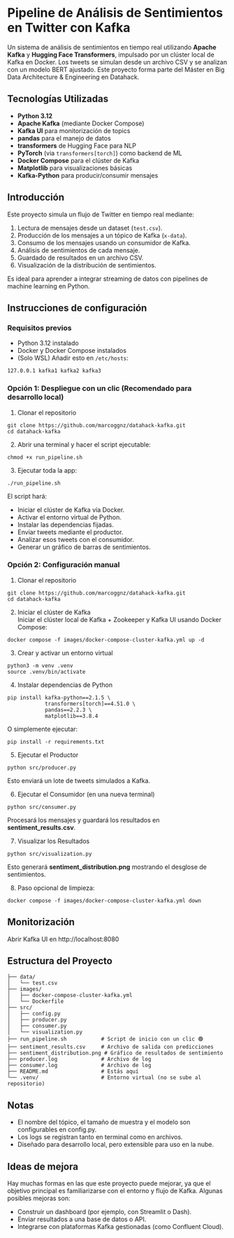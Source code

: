 # Pipeline de Análisis de Sentimientos en Twitter con Kafka

Un sistema de análisis de sentimientos en tiempo real utilizando **Apache Kafka** y **Hugging Face Transformers**, impulsado por un clúster local de Kafka en Docker. Los tweets se simulan desde un archivo CSV y se analizan con un modelo BERT ajustado. Este proyecto forma parte del Máster en Big Data Architecture & Engineering en Datahack.

## Tecnologías Utilizadas

- **Python 3.12**
- **Apache Kafka** (mediante Docker Compose)
- **Kafka UI** para monitorización de topics
- **pandas** para el manejo de datos
- **transformers** de Hugging Face para NLP
- **PyTorch** (via `transformers[torch]`) como backend de ML
- **Docker Compose** para el clúster de Kafka
- **Matplotlib** para visualizaciones básicas
- **Kafka-Python** para producir/consumir mensajes

## Introducción

Este proyecto simula un flujo de Twitter en tiempo real mediante:
1. Lectura de mensajes desde un dataset (`test.csv`).
2. Producción de los mensajes a un tópico de Kafka (`x-data`).
3. Consumo de los mensajes usando un consumidor de Kafka.
4. Análisis de sentimientos de cada mensaje.
5. Guardado de resultados en un archivo CSV.
6. Visualización de la distribución de sentimientos.

Es ideal para aprender a integrar streaming de datos con pipelines de machine learning en Python.

## Instrucciones de configuración

### Requisitos previos

* Python 3.12 instalado
* Docker y Docker Compose instalados
* (Solo WSL) Añadir esto en ```/etc/hosts```:
```
127.0.0.1 kafka1 kafka2 kafka3
```

### Opción 1: Despliegue con un clic (Recomendado para desarrollo local)

1. Clonar el repositorio
```
git clone https://github.com/marcoggnz/datahack-kafka.git
cd datahack-kafka
```

2. Abrir una terminal y hacer el script ejecutable:

```
chmod +x run_pipeline.sh
```


3. Ejecutar toda la app:

```
./run_pipeline.sh
```

El script hará:
* Iniciar el clúster de Kafka vía Docker.
* Activar el entorno virtual de Python.
* Instalar las dependencias fijadas.
* Enviar tweets mediante el productor.
* Analizar esos tweets con el consumidor.
* Generar un gráfico de barras de sentimientos.

### Opción 2: Configuración manual
1. Clonar el repositorio
```
git clone https://github.com/marcoggnz/datahack-kafka.git
cd datahack-kafka
```

2. Iniciar el clúster de Kafka  
Iniciar el clúster local de Kafka + Zookeeper y Kafka UI usando Docker Compose:

```
docker compose -f images/docker-compose-cluster-kafka.yml up -d
```


3. Crear y activar un entorno virtual
```
python3 -m venv .venv
source .venv/bin/activate
```

4. Instalar dependencias de Python
```
pip install kafka-python==2.1.5 \
            transformers[torch]==4.51.0 \
            pandas==2.2.3 \
            matplotlib==3.8.4

```
O simplemente ejecutar:
```
pip install -r requirements.txt
```

5. Ejecutar el Productor
```
python src/producer.py
```

Esto enviará un lote de tweets simulados a Kafka.

6. Ejecutar el Consumidor (en una nueva terminal)
```
python src/consumer.py
```

Procesará los mensajes y guardará los resultados en **sentiment_results.csv**.

7. Visualizar los Resultados
```
python src/visualization.py
```

Esto generará **sentiment_distribution.png** mostrando el desglose de sentimientos.

8. Paso opcional de limpieza:

```
docker compose -f images/docker-compose-cluster-kafka.yml down
```

## Monitorización

Abrir Kafka UI en http://localhost:8080

## Estructura del Proyecto

```
├── data/
│   └── test.csv
├── images/
│   ├── docker-compose-cluster-kafka.yml
│   └── Dockerfile
├── src/
│   ├── config.py
│   ├── producer.py
│   ├── consumer.py
│   └── visualization.py
├── run_pipeline.sh           # Script de inicio con un clic 🟢
├── sentiment_results.csv     # Archivo de salida con predicciones
├── sentiment_distribution.png # Gráfico de resultados de sentimiento
├── producer.log              # Archivo de log
├── consumer.log              # Archivo de log
├── README.md                 # Estás aquí
└── .venv/                    # Entorno virtual (no se sube al repositorio)
```

## Notas

* El nombre del tópico, el tamaño de muestra y el modelo son configurables en config.py.
* Los logs se registran tanto en terminal como en archivos.
* Diseñado para desarrollo local, pero extensible para uso en la nube.

## Ideas de mejora

Hay muchas formas en las que este proyecto puede mejorar, ya que el objetivo principal es familiarizarse con el entorno y flujo de Kafka. Algunas posibles mejoras son:
* Construir un dashboard (por ejemplo, con Streamlit o Dash).
* Enviar resultados a una base de datos o API.
* Integrarse con plataformas Kafka gestionadas (como Confluent Cloud).